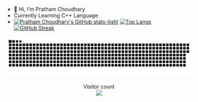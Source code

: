 - 👋 Hi, I’m Pratham Choudhary
- Currently Learning C++ Language
- [![Pratham Choudhary's GitHub stats-light](https://github-readme-stats.vercel.app/api?username=PrathamChoudharyy&show_icons=true&theme=tokyonight#gh-light-mode-only)](https://github.com/PrathamChoudharyy/github-readme-stats#gh-light-mode-only)
[![Top Langs](https://github-readme-stats.vercel.app/api/top-langs/?username=PrathamChoudharyy&layout=compact&show_icons=true&theme=tokyonight#gh-dark-mode-only)](https://github.com/PrathamChoudharyy/github-readme-stats)
[![GitHub Streak](https://streak-stats.demolab.com/?user=PrathamChoudharyy&show_icons=true&theme=tokyonight#gh-dark-mode-only)](https://git.io/streak-stats)


<a href=#><img src="contributions.svg"></a>

<p align="center"> 
  Visitor count<br>
  <img src="https://profile-counter.glitch.me/PrathamChoudharyy/count.svg" />
</p>
